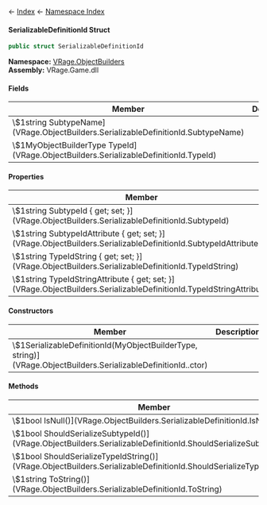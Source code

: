 ← [Index](Api-Index) ← [Namespace Index](Namespace-Index)

#### SerializableDefinitionId Struct

```csharp
public struct SerializableDefinitionId
```

**Namespace:** [VRage.ObjectBuilders](VRage.ObjectBuilders)  
**Assembly:** VRage.Game.dll

#### Fields

|Member|Description|
|---|---|
|\\$1string SubtypeName](VRage.ObjectBuilders.SerializableDefinitionId.SubtypeName)||
|\\$1MyObjectBuilderType TypeId](VRage.ObjectBuilders.SerializableDefinitionId.TypeId)||

#### Properties

|Member|Description|
|---|---|
|\\$1string SubtypeId { get; set; }](VRage.ObjectBuilders.SerializableDefinitionId.SubtypeId)||
|\\$1string SubtypeIdAttribute { get; set; }](VRage.ObjectBuilders.SerializableDefinitionId.SubtypeIdAttribute)||
|\\$1string TypeIdString { get; set; }](VRage.ObjectBuilders.SerializableDefinitionId.TypeIdString)||
|\\$1string TypeIdStringAttribute { get; set; }](VRage.ObjectBuilders.SerializableDefinitionId.TypeIdStringAttribute)||

#### Constructors

|Member|Description|
|---|---|
|\\$1SerializableDefinitionId(MyObjectBuilderType, string)](VRage.ObjectBuilders.SerializableDefinitionId..ctor)||

#### Methods

|Member|Description|
|---|---|
|\\$1bool IsNull()](VRage.ObjectBuilders.SerializableDefinitionId.IsNull)||
|\\$1bool ShouldSerializeSubtypeId()](VRage.ObjectBuilders.SerializableDefinitionId.ShouldSerializeSubtypeId)||
|\\$1bool ShouldSerializeTypeIdString()](VRage.ObjectBuilders.SerializableDefinitionId.ShouldSerializeTypeIdString)||
|\\$1string ToString()](VRage.ObjectBuilders.SerializableDefinitionId.ToString)||

